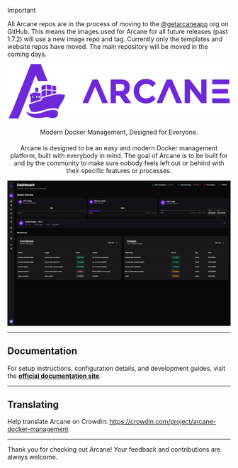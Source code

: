 > [!IMPORTANT]
> All Arcane repos are in the process of moving to the [@getarcaneapp](https://github.com/getarcaneapp) org on GitHub. This means the images used for Arcane for all future releases (past 1.7.2) will use a new image repo and tag.
> Currently only the templates and website repos have moved. The main repository will be moved in the coming days.

<p align="center">
  <img src=".github/assets/img/PNG-3.png" alt="Arcane Logo" width="500" />
  <p style="padding-top: 5px;" align="center">Modern Docker Management, Designed for Everyone.</p>
</p>

<p style="padding-top: 5px;" align="center">
Arcane is designed to be an easy and modern Docker management platform, built with everybody in mind. The goal of Arcane is to be built for and by the community to make sure nobody feels left out or behind with their specific features or processes.
</p>

<img width="1685" alt="image" align="center" src=".github/assets/arcane.jpeg" />

---

## Documentation

For setup instructions, configuration details, and development guides, visit the **[official documentation site](https://getarcane.app)**.

---

## Translating

Help translate Arcane on Crowdin: https://crowdin.com/project/arcane-docker-management

---

Thank you for checking out Arcane! Your feedback and contributions are always welcome.
